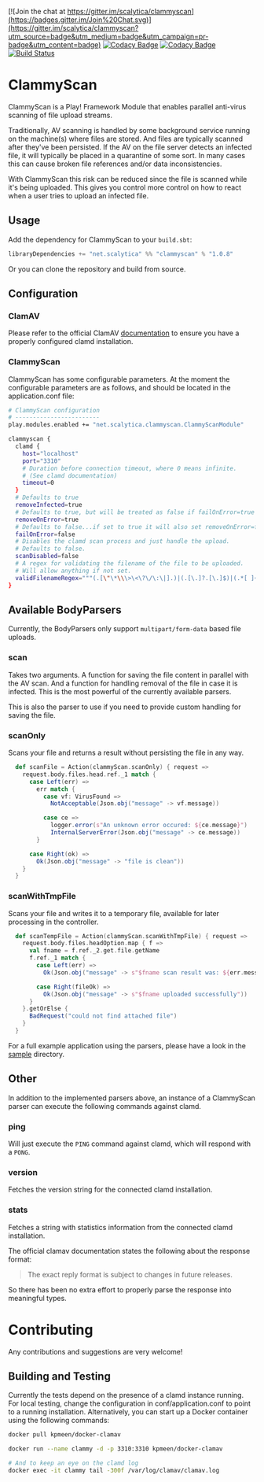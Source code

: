 [![Join the chat at https://gitter.im/scalytica/clammyscan](https://badges.gitter.im/Join%20Chat.svg)](https://gitter.im/scalytica/clammyscan?utm_source=badge&utm_medium=badge&utm_campaign=pr-badge&utm_content=badge) [![Codacy Badge](https://api.codacy.com/project/badge/grade/4a510cbec8f04bccb849793b5b1c981a)](https://www.codacy.com/app/kp/clammyscan) [![Codacy Badge](https://api.codacy.com/project/badge/coverage/4a510cbec8f04bccb849793b5b1c981a)](https://www.codacy.com/app/kp/clammyscan) [![Build Status](https://api.shippable.com/projects/54971a6ad46935d5fbc0c29f/badge?branch=master)](https://app.shippable.com/projects/54971a6ad46935d5fbc0c29f)

# ClammyScan

ClammyScan is a Play! Framework Module that enables parallel anti-virus scanning of file upload streams.

Traditionally, AV scanning is handled by some background service running on the machine(s) where files are stored. And files are typically scanned after they've been persisted. If the AV on the file server detects an infected file, it will typically be placed in a quarantine of some sort. In many cases this can cause broken file references and/or data inconsistencies.

With ClammyScan this risk can be reduced since the file is scanned while it's being uploaded. This gives you control more control on how to react when a user tries to upload an infected file.


## Usage

Add the dependency for ClammyScan to your `build.sbt`:

```scala
libraryDependencies += "net.scalytica" %% "clammyscan" % "1.0.8"
```

Or you can clone the repository and build from source.

## Configuration

### ClamAV

Please refer to the official ClamAV [documentation](https://www.clamav.net/documents/installing-clamav) to ensure you have a properly configured clamd installation.

### ClammyScan

ClammyScan has some configurable parameters. At the moment the configurable parameters are as follows, and should be located in the application.conf file:

```bash
# ClammyScan configuration
# ------------------------
play.modules.enabled += "net.scalytica.clammyscan.ClammyScanModule"

clammyscan {
  clamd {
    host="localhost"
    port="3310"
    # Duration before connection timeout, where 0 means infinite.
    # (See clamd documentation)
    timeout=0
  }
  # Defaults to true
  removeInfected=true
  # Defaults to true, but will be treated as false if failOnError=true
  removeOnError=true
  # Defaults to false...if set to true it will also set removeOnError=false
  failOnError=false
  # Disables the clamd scan process and just handle the upload.
  # Defaults to false.
  scanDisabled=false
  # A regex for validating the filename of the file to be uploaded.
  # Will allow anything if not set.
  validFilenameRegex="""(.[\"\*\\\>\<\?\/\:\|].)|(.[\.]?.[\.]$)|(.*[ ]+$)"""
}
```



## Available BodyParsers

Currently, the BodyParsers only support `multipart/form-data` based file uploads.

### scan

Takes two arguments. A function for saving the file content in parallel with the AV scan. And a function for handling removal of the file in case it is infected. This is the most powerful of the currently available parsers.

This is also the parser to use if you need to provide custom handling for saving the file.

### scanOnly
Scans your file and returns a result without persisting the file in any way.

```scala
  def scanFile = Action(clammyScan.scanOnly) { request =>
    request.body.files.head.ref._1 match {
      case Left(err) =>
        err match {
          case vf: VirusFound =>
            NotAcceptable(Json.obj("message" -> vf.message))

          case ce =>
            logger.error(s"An unknown error occured: ${ce.message}")
            InternalServerError(Json.obj("message" -> ce.message))
        }

      case Right(ok) =>
        Ok(Json.obj("message" -> "file is clean"))
    }
  }
```

### scanWithTmpFile

Scans your file and writes it to a temporary file, available for later processing in the controller.

```scala
  def scanTempFile = Action(clammyScan.scanWithTmpFile) { request =>
    request.body.files.headOption.map { f =>
      val fname = f.ref._2.get.file.getName
      f.ref._1 match {
        case Left(err) =>
          Ok(Json.obj("message" -> s"$fname scan result was: ${err.message}"))

        case Right(fileOk) =>
          Ok(Json.obj("message" -> s"$fname uploaded successfully"))
      }
    }.getOrElse {
      BadRequest("could not find attached file")
    }
  }
```

For a full example application using the parsers, please have a look in the [sample](sample) directory.

## Other

In addition to the implemented parsers above, an instance of a ClammyScan parser can execute the following commands against clamd.

### ping

Will just execute the `PING` command against clamd, which will respond with a `PONG`.

### version

Fetches the version string for the connected clamd installation.

### stats

Fetches a string with statistics information from the connected clamd installation.

The official clamav documentation states the following about the response format:

> The exact reply format is subject to changes in future releases.

So there has been no extra effort to properly parse the response into meaningful types.


# Contributing

Any contributions and suggestions are very welcome!

## Building and Testing

Currently the tests depend on the presence of a clamd instance running. For local testing, change the configuration in conf/application.conf to point to a running installation. Alternatively, you can start up a Docker container using the following commands: 

```bash
docker pull kpmeen/docker-clamav

docker run --name clammy -d -p 3310:3310 kpmeen/docker-clamav

# And to keep an eye on the clamd log
docker exec -it clammy tail -300f /var/log/clamav/clamav.log
```



